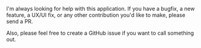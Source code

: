 I'm always looking for help with this application. If you have a bugfix, a new feature, a UX/UI fix, or any other contribution you'd like to make, please send a PR.

Also, please feel free to create a GitHub issue if you want to call something out.